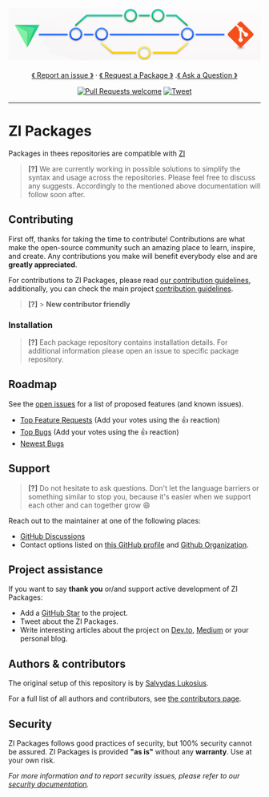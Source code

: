 <div align="center">
<a href="https://github.com/z-shell/zi-packages">
<img src="https://github.com/z-shell/git-url/raw/images/z-git-url.png"/>
  <br />
  <br />
  <a href="https://github.com/z-shell/zi-packages/issues/new?assignees=&labels=bug&template=01_BUG_REPORT.md&title=bug%3A+">《 Report an issue 》</a>
  ·
  <a href="https://github.com/z-shell/zi-packages/issues/new?assignees=&labels=enhancement&template=02_PACKAGE_REQUEST.md&title=feat%3A+">《 Request a Package 》</a>
  .<a href="https://github.com/z-shell/zi-packages/discussions">《 Ask a Question 》</a>

[![Pull Requests welcome](https://img.shields.io/badge/PRs-welcome-ff69b4.svg?style=flat-square)](https://github.com/z-shell/zi/issues?q=is%3Aissue+is%3Aopen+label%3A%22help+wanted%22) [![Tweet][twitter-badge]][twitter-link]

</div>

---

# ZI Packages

Packages in thees repositories are compatible with [ZI](https://github.com/z-shell/zi)

> **[?]**
> We are currently working in possible solutions to simplify the syntax and usage across the repositories. Please feel free to discuss any suggests.
> Accordingly to the mentioned above documentation will follow soon after.

## Contributing

First off, thanks for taking the time to contribute! Contributions are what make the open-source community such an amazing place to learn, inspire, and create. Any contributions you make will benefit everybody else and are **greatly appreciated**.

For contributions to ZI Packages, please read [our contribution guidelines](docs/CONTRIBUTING.md), additionally, you can check the main project [contribution guidelines](https://github.com/z-shell/zi/blob/main/docs/CONTRIBUTING.md).

> **[?]** > **New contributor friendly**

### Installation

> **[?]**
> Each package repository contains installation details. For additional information please open an issue to specific package repository.

## Roadmap

See the [open issues](https://github.com/z-shell/zi-packages/issues) for a list of proposed features (and known issues).

-   [Top Feature Requests](https://github.com/z-shell/zi-packages/issues?q=label%3Aenhancement+is%3Aopen+sort%3Areactions-%2B1-desc) (Add your votes using the 👍 reaction)
-   [Top Bugs](https://github.com/z-shell/zi-packages/issues?q=is%3Aissue+is%3Aopen+label%3Abug+sort%3Areactions-%2B1-desc) (Add your votes using the 👍 reaction)
-   [Newest Bugs](https://github.com/z-shell/zi-packages/issues?q=is%3Aopen+is%3Aissue+label%3Abug)

## Support

> **[?]**
> Do not hesitate to ask questions. Don't let the language barriers or something similar to stop you, because it's easier when we support each other and can together grow :smile:

Reach out to the maintainer at one of the following places:

-   [GitHub Discussions](https://github.com/z-shell/zi-packages/discussions)
-   Contact options listed on [this GitHub profile](https://github.com/ss-o) and [Github Organization](https://github.com/z-shell).

## Project assistance

If you want to say **thank you** or/and support active development of ZI Packages:

-   Add a [GitHub Star](https://github.com/z-shell/zi-packages) to the project.
-   Tweet about the ZI Packages.
-   Write interesting articles about the project on [Dev.to](https://dev.to/), [Medium](https://medium.com/) or your personal blog.

## Authors & contributors

The original setup of this repository is by [Salvydas Lukosius](https://github.com/ss-o).

For a full list of all authors and contributors, see [the contributors page](https://github.com/z-shell/zi-packages/contributors).

## Security

ZI Packages follows good practices of security, but 100% security cannot be assured.
ZI Packages is provided **"as is"** without any **warranty**. Use at your own risk.

_For more information and to report security issues, please refer to our [security documentation](/SECURITY.md)._

[twitter-badge]: https://img.shields.io/twitter/url/http/shields.io.svg?style=social
[twitter-link]: https://twitter.com/intent/tweet?text=Z-shell%20-%20ZI%20plugin%20manager&url=https://github.com/z-shell/zi&hashtags=zsh,zi,plugin,z-shell
